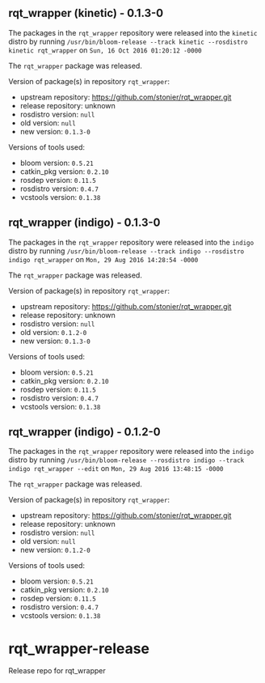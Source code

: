 ## rqt_wrapper (kinetic) - 0.1.3-0

The packages in the `rqt_wrapper` repository were released into the `kinetic` distro by running `/usr/bin/bloom-release --track kinetic --rosdistro kinetic rqt_wrapper` on `Sun, 16 Oct 2016 01:20:12 -0000`

The `rqt_wrapper` package was released.

Version of package(s) in repository `rqt_wrapper`:

- upstream repository: https://github.com/stonier/rqt_wrapper.git
- release repository: unknown
- rosdistro version: `null`
- old version: `null`
- new version: `0.1.3-0`

Versions of tools used:

- bloom version: `0.5.21`
- catkin_pkg version: `0.2.10`
- rosdep version: `0.11.5`
- rosdistro version: `0.4.7`
- vcstools version: `0.1.38`


## rqt_wrapper (indigo) - 0.1.3-0

The packages in the `rqt_wrapper` repository were released into the `indigo` distro by running `/usr/bin/bloom-release --track indigo --rosdistro indigo rqt_wrapper` on `Mon, 29 Aug 2016 14:28:54 -0000`

The `rqt_wrapper` package was released.

Version of package(s) in repository `rqt_wrapper`:

- upstream repository: https://github.com/stonier/rqt_wrapper.git
- release repository: unknown
- rosdistro version: `null`
- old version: `0.1.2-0`
- new version: `0.1.3-0`

Versions of tools used:

- bloom version: `0.5.21`
- catkin_pkg version: `0.2.10`
- rosdep version: `0.11.5`
- rosdistro version: `0.4.7`
- vcstools version: `0.1.38`


## rqt_wrapper (indigo) - 0.1.2-0

The packages in the `rqt_wrapper` repository were released into the `indigo` distro by running `/usr/bin/bloom-release --rosdistro indigo --track indigo rqt_wrapper --edit` on `Mon, 29 Aug 2016 13:48:15 -0000`

The `rqt_wrapper` package was released.

Version of package(s) in repository `rqt_wrapper`:

- upstream repository: https://github.com/stonier/rqt_wrapper.git
- release repository: unknown
- rosdistro version: `null`
- old version: `null`
- new version: `0.1.2-0`

Versions of tools used:

- bloom version: `0.5.21`
- catkin_pkg version: `0.2.10`
- rosdep version: `0.11.5`
- rosdistro version: `0.4.7`
- vcstools version: `0.1.38`


# rqt_wrapper-release
Release repo for rqt_wrapper
